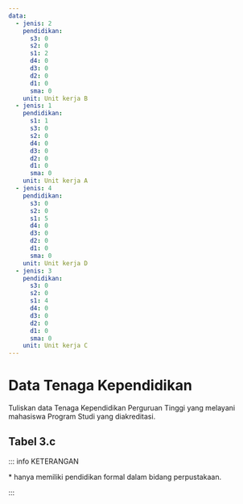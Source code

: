 ```yaml
---
data:
  - jenis: 2
    pendidikan:
      s3: 0
      s2: 0
      s1: 2
      d4: 0
      d3: 0
      d2: 0
      d1: 0
      sma: 0
    unit: Unit kerja B
  - jenis: 1
    pendidikan:
      s1: 1
      s3: 0
      s2: 0
      d4: 0
      d3: 0
      d2: 0
      d1: 0
      sma: 0
    unit: Unit kerja A
  - jenis: 4
    pendidikan:
      s3: 0
      s2: 0
      s1: 5
      d4: 0
      d3: 0
      d2: 0
      d1: 0
      sma: 0
    unit: Unit kerja D
  - jenis: 3
    pendidikan:
      s3: 0
      s2: 0
      s1: 4
      d4: 0
      d3: 0
      d2: 0
      d1: 0
      sma: 0
    unit: Unit kerja C
---
```


<script setup>
import { useData } from "vitepress"
import Tabel from '../components/tabel-3c.vue'

const { frontmatter } = useData()
</script>

# Data Tenaga Kependidikan

Tuliskan data Tenaga Kependidikan Perguruan Tinggi yang melayani mahasiswa Program Studi yang diakreditasi.

## Tabel 3.c

<Tabel :data="frontmatter.data" />

::: info KETERANGAN

\* hanya memiliki pendidikan formal dalam bidang perpustakaan.

:::
